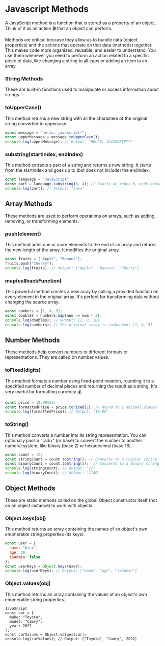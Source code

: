 # Javascript Methods
A JavaScript method is a function that is stored as a property of an object. Think of it as an action 🎬 that an object can perform.

Methods are critical because they allow us to bundle data (object properties) and the actions that operate on that data (methods) together. This makes code more organized, reusable, and easier to understand. You use them whenever you need to perform an action related to a specific piece of data, like changing a string to all caps or adding an item to an array.

### String Methods
These are built-in functions used to manipulate or access information about strings.

### toUpperCase()
This method returns a new string with all the characters of the original string converted to uppercase.

```JavaScript
const message = "hello, javascript!";
const upperMessage = message.toUpperCase();
console.log(upperMessage); // Output: "HELLO, JAVASCRIPT!"
```

### substring(startIndex, endIndex)
This method extracts a part of a string and returns a new string. It starts from the startIndex and goes up to (but does not include) the endIndex.

``` JavaScript
const language = "JavaScript";
const part = language.substring(0, 4); // Starts at index 0, ends before index 4
console.log(part); // Output: "Java"
```

## Array Methods
These methods are used to perform operations on arrays, such as adding, removing, or transforming elements.

### push(element)
This method adds one or more elements to the end of an array and returns the new length of the array. It modifies the original array.

``` JavaScript
const fruits = ["Apple", "Banana"];
fruits.push("Cherry");
console.log(fruits); // Output: ["Apple", "Banana", "Cherry"]
```

### map(callbackFunction)
This powerful method creates a new array by calling a provided function on every element in the original array. It's perfect for transforming data without changing the source array.

```JavaScript
const numbers = [1, 4, 9];
const doubles = numbers.map(num => num * 2);
console.log(doubles); // Output: [2, 8, 18]
console.log(numbers); // The original array is unchanged: [1, 4, 9]
``` 

## Number Methods
These methods help convert numbers to different formats or representations. They are called on number values.

### toFixed(digits)
This method formats a number using fixed-point notation, rounding it to a specified number of decimal places and returning the result as a string. It's very useful for formatting currency 💰.

```JavaScript
const price = 19.99123;
const formattedPrice = price.toFixed(2); // Round to 2 decimal places
console.log(formattedPrice); // Output: "19.99"
``` 

### toString()
This method converts a number into its string representation. You can optionally pass a "radix" (or base) to convert the number to another numeral system, like binary (base 2) or hexadecimal (base 16).

```JavaScript
const count = 12;
const stringCount = count.toString(); // Converts to a regular string
const binaryCount = count.toString(2);  // Converts to a binary string
console.log(stringCount); // Output: "12"
console.log(binaryCount); // Output: "1100"
```

## Object Methods
These are static methods called on the global Object constructor itself (not on an object instance) to work with objects.

### Object.keys(obj)
This method returns an array containing the names of an object's own enumerable string properties (its keys).

```JavaScript
const user = {
  name: "Alex",
  age: 30,
  isAdmin: false
};
const userKeys = Object.keys(user);
console.log(userKeys); // Output: ["name", "age", "isAdmin"]
```

### Object.values(obj)
This method returns an array containing the values of an object's own enumerable string properties.

```
JavaScript
const car = {
  make: "Toyota",
  model: "Camry",
  year: 2022
};
const carValues = Object.values(car);
console.log(carValues); // Output: ["Toyota", "Camry", 2022]
```
